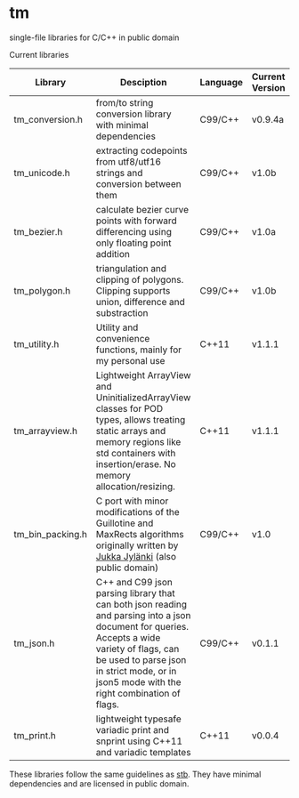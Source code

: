 # tm
single-file libraries for C/C++ in public domain

Current libraries

Library | Desciption | Language | Current Version
--- | --- | --- | ---
tm_conversion.h | from/to string conversion library with minimal dependencies | C99/C++ | v0.9.4a
tm_unicode.h | extracting codepoints from utf8/utf16 strings and conversion between them | C99/C++ | v1.0b
tm_bezier.h | calculate bezier curve points with forward differencing using only floating point addition | C99/C++ | v1.0a
tm_polygon.h | triangulation and clipping of polygons. Clipping supports union, difference and substraction | C99/C++ | v1.0b
tm_utility.h | Utility and convenience functions, mainly for my personal use | C++11 | v1.1.1
tm_arrayview.h | Lightweight ArrayView and UninitializedArrayView classes for POD types, allows treating static arrays and memory regions like std containers with insertion/erase. No memory allocation/resizing. | C++11 | v1.1.1
tm_bin_packing.h | C port with minor modifications of the Guillotine and MaxRects algorithms originally written by [Jukka Jylänki](https://github.com/juj/RectangleBinPack) (also public domain) | C99/C++ | v1.0
tm_json.h | C++ and C99 json parsing library that can both json reading and parsing into a json document for queries. Accepts a wide variety of flags, can be used to parse json in strict mode, or in json5 mode with the right combination of flags. | C99/C++ | v0.1.1
tm_print.h | lightweight typesafe variadic print and snprint using C++11 and variadic templates | C++11 | v0.0.4

These libraries follow the same guidelines as [stb](https://github.com/nothings/stb).
They have minimal dependencies and are licensed in public domain.
